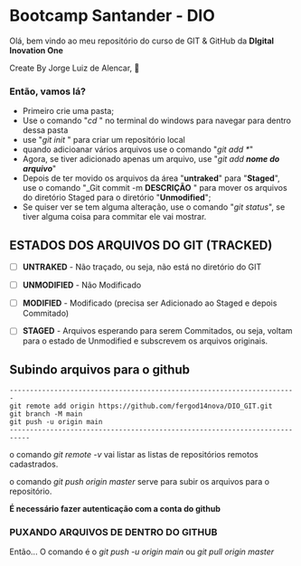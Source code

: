 # Bootcamp Santander - DIO

Olá, bem vindo ao meu repositório do curso de GIT & GitHub da **DIgital Inovation One**

Create By Jorge Luiz de Alencar, :eagle:



### Então, vamos lá?

- Primeiro crie uma pasta;
- Use o comando "_cd_ " no terminal do windows para navegar para dentro dessa pasta
- use "_git init_ " para criar um repositório local
- quando adicioanar vários arquivos use o comando "_git add *_"
- Agora, se tiver adicionado apenas um arquivo, use "_git add **nome do arquivo**_"
- Depois de ter movido os arquivos da área "**untraked**" para "**Staged**", use o comando "_Git commit -m **DESCRIÇÃO** " para mover os arquivos do diretório Staged para o diretório "**Unmodified**";
- Se quiser ver se tem alguma alteração, use o comando "_git status_", se tiver alguma coisa para commitar ele vai mostrar.



## ESTADOS DOS ARQUIVOS DO GIT (TRACKED)

- [ ] **UNTRAKED** - Não traçado, ou seja, não está no diretório do GIT
- [ ] **UNMODIFIED** - Não Modificado
- [ ] **MODIFIED** - Modificado (precisa ser Adicionado ao Staged e depois Commitado)
- [ ] **STAGED** - Arquivos esperando para serem Commitados, ou seja, voltam para o estado de Unmodified e subscrevem os arquivos originais. 



## Subindo arquivos para o github

```
-----------------------------------------------------------------------
git remote add origin https://github.com/fergod14nova/DIO_GIT.git
git branch -M main
git push -u origin main
---------------------------------------------------------------------------
```

o comando _git remote -v_ vai listar as listas de repositórios remotos cadastrados.

o comando _git push origin master_ serve para subir os arquivos para o repositório. 

**É necessário fazer autenticação com a conta do github**



### PUXANDO ARQUIVOS DE DENTRO DO GITHUB

Então... O comando é o _git push -u origin main_ ou _git pull origin master_

